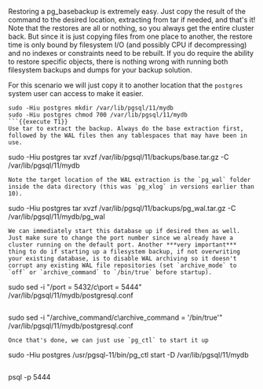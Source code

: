 Restoring a pg_basebackup is extremely easy. Just copy the result of the command to the desired location, extracting from tar if needed, and that's it! Note that the restores are all or nothing, so you always get the entire cluster back. But since it is just copying files from one place to another, the restore time is only bound by filesystem I/O (and possibly CPU if decompressing) and no indexes or constraints need to be rebuilt. If you do require the ability to restore specific objects, there is nothing wrong with running both filesystem backups and dumps for your backup solution.

For this scenario we will just copy it to another location that the `postgres` system user can access to make it easier.
```
sudo -Hiu postgres mkdir /var/lib/pgsql/11/mydb
sudo -Hiu postgres chmod 700 /var/lib/pgsql/11/mydb
```{{execute T1}}
Use tar to extract the backup. Always do the base extraction first, followed by the WAL files then any tablespaces that may have been in use. 
```
sudo -Hiu postgres tar xvzf /var/lib/pgsql/11/backups/base.tar.gz -C /var/lib/pgsql/11/mydb
```{{execute T1}}
Note the target location of the WAL extraction is the `pg_wal` folder inside the data directory (this was `pg_xlog` in versions earlier than 10).
```
sudo -Hiu postgres tar xvzf /var/lib/pgsql/11/backups/pg_wal.tar.gz -C /var/lib/pgsql/11/mydb/pg_wal
```{{execute T1}}
We can immediately start this database up if desired then as well. Just make sure to change the port number since we already have a cluster running on the default port. Another ***very important*** thing to do if starting up a filesystem backup, if not overwriting your existing database, is to disable WAL archiving so it doesn't corrupt any existing WAL file repositories (set `archive_mode` to `off` or `archive_command` to `/bin/true` before startup).
```
sudo sed -i "/port = 5432/c\port = 5444" /var/lib/pgsql/11/mydb/postgresql.conf
```{{execute T1}}
```
sudo sed -i "/archive_command/c\archive_command = '/bin/true'" /var/lib/pgsql/11/mydb/postgresql.conf
```{{execute T1}}
Once that's done, we can just use `pg_ctl` to start it up
```
sudo -Hiu postgres /usr/pgsql-11/bin/pg_ctl start -D /var/lib/pgsql/11/mydb
```{{execute T1}}
```
psql -p 5444
```{{execute T1}}
